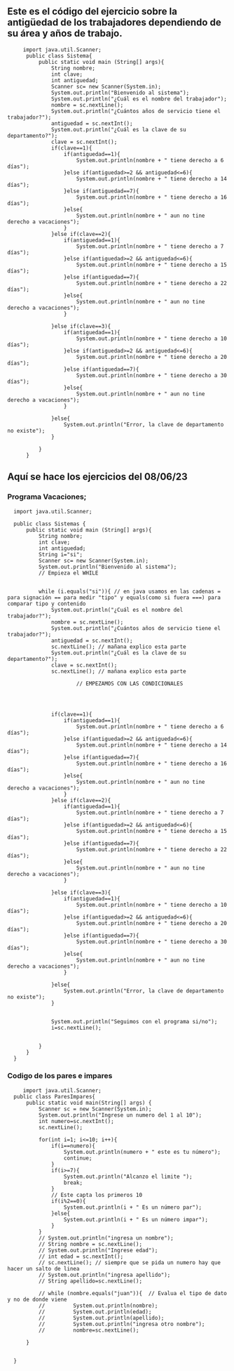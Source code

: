    ## Este es el código del ejercicio sobre la antigüedad de los trabajadores dependiendo de su área y años de trabajo. 
   
   
         import java.util.Scanner;
          public class Sistema{
              public static void main (String[] args){
                  String nombre;
                  int clave;
                  int antiguedad;
                  Scanner sc= new Scanner(System.in);
                  System.out.println("Bienvenido al sistema");
                  System.out.println("¿Cuál es el nombre del trabajador");
                  nombre = sc.nextLine();
                  System.out.println("¿Cuántos años de servicio tiene el trabajador?");
                  antiguedad = sc.nextInt();
                  System.out.println("¿Cuál es la clave de su departamento?");
                  clave = sc.nextInt();
                  if(clave==1){
                      if(antiguedad==1){
                          System.out.println(nombre + " tiene derecho a 6 días");
                      }else if(antiguedad>=2 && antiguedad<=6){
                          System.out.println(nombre + " tiene derecho a 14 días");
                      }else if(antiguedad==7){
                          System.out.println(nombre + " tiene derecho a 16 días");
                      }else{
                          System.out.println(nombre + " aun no tine derecho a vacaciones");
                      }
                  }else if(clave==2){
                      if(antiguedad==1){
                          System.out.println(nombre + " tiene derecho a 7 días");
                      }else if(antiguedad>=2 && antiguedad<=6){
                          System.out.println(nombre + " tiene derecho a 15 días");
                      }else if(antiguedad==7){
                          System.out.println(nombre + " tiene derecho a 22 días");
                      }else{
                          System.out.println(nombre + " aun no tine derecho a vacaciones");
                      }

                  }else if(clave==3){
                      if(antiguedad==1){
                          System.out.println(nombre + " tiene derecho a 10 días");
                      }else if(antiguedad>=2 && antiguedad<=6){
                          System.out.println(nombre + " tiene derecho a 20 días");
                      }else if(antiguedad==7){
                          System.out.println(nombre + " tiene derecho a 30 días");
                      }else{
                          System.out.println(nombre + " aun no tine derecho a vacaciones");
                      }

                  }else{
                      System.out.println("Error, la clave de departamento no existe");
                  }

              }
          }




## Aquí se hace los ejercicios del 08/06/23

### Programa Vacaciones;

      import java.util.Scanner;

      public class Sistemas {
          public static void main (String[] args){
              String nombre;
              int clave;
              int antiguedad;
              String i="si";
              Scanner sc= new Scanner(System.in);
              System.out.println("Bienvenido al sistema");
              // Empieza el WHILE


              while (i.equals("si")){ // en java usamos en las cadenas = para signación == para medir "tipo" y equals(como si fuera ===) para comparar tipo y contenido
                  System.out.println("¿Cuál es el nombre del trabajador?");
                  nombre = sc.nextLine();
                  System.out.println("¿Cuántos años de servicio tiene el trabajador?");
                  antiguedad = sc.nextInt();
                  sc.nextLine(); // mañana explico esta parte
                  System.out.println("¿Cuál es la clave de su departamento?");
                  clave = sc.nextInt();
                  sc.nextLine(); // mañana explico esta parte

                          // EMPEZAMOS CON LAS CONDICIONALES




                  if(clave==1){
                      if(antiguedad==1){
                          System.out.println(nombre + " tiene derecho a 6 días");
                      }else if(antiguedad>=2 && antiguedad<=6){
                          System.out.println(nombre + " tiene derecho a 14 días");
                      }else if(antiguedad==7){
                          System.out.println(nombre + " tiene derecho a 16 días");
                      }else{
                          System.out.println(nombre + " aun no tine derecho a vacaciones");
                      }
                  }else if(clave==2){
                      if(antiguedad==1){
                          System.out.println(nombre + " tiene derecho a 7 días");
                      }else if(antiguedad>=2 && antiguedad<=6){
                          System.out.println(nombre + " tiene derecho a 15 días");
                      }else if(antiguedad==7){
                          System.out.println(nombre + " tiene derecho a 22 días");
                      }else{
                          System.out.println(nombre + " aun no tine derecho a vacaciones");
                      }

                  }else if(clave==3){
                      if(antiguedad==1){
                          System.out.println(nombre + " tiene derecho a 10 días");
                      }else if(antiguedad>=2 && antiguedad<=6){
                          System.out.println(nombre + " tiene derecho a 20 días");
                      }else if(antiguedad==7){
                          System.out.println(nombre + " tiene derecho a 30 días");
                      }else{
                          System.out.println(nombre + " aun no tine derecho a vacaciones");
                      }

                  }else{
                      System.out.println("Error, la clave de departamento no existe");
                  }


                  System.out.println("Seguimos con el programa si/no");
                  i=sc.nextLine();


              }
          }
      }
      
     
   ### Codigo de los pares e impares 
   
         import java.util.Scanner;
      public class ParesImpares{
          public static void main(String[] args) {
              Scanner sc = new Scanner(System.in);
              System.out.println("Ingrese un numero del 1 al 10");
              int numero=sc.nextInt();
              sc.nextLine();

              for(int i=1; i<=10; i++){
                  if(i==numero){
                      System.out.println(numero + " este es tu número");
                      continue;
                  }
                  if(i>=7){
                      System.out.println("Alcanzo el limite ");
                      break;
                  }
                  // Este capta los primeros 10
                  if(i%2==0){
                      System.out.println(i + " Es un número par");
                  }else{
                      System.out.println(i + " Es un número impar");
                  }
              }
              // System.out.println("ingresa un nombre");
              // String nombre = sc.nextLine();
              // System.out.println("Ingrese edad");
              // int edad = sc.nextInt();
              // sc.nextLine(); // siempre que se pida un numero hay que hacer un salto de linea
              // System.out.println("ingresa apellido");
              // String apellido=sc.nextLine();

              // while (nombre.equals("juan")){  // Evalua el tipo de dato y no de donde viene
              //         System.out.println(nombre);
              //         System.out.println(edad);
              //         System.out.println(apellido);
              //         System.out.println("ingresa otro nombre");
              //         nombre=sc.nextLine();

          }


      }

   

